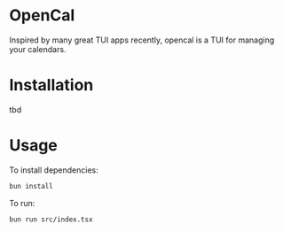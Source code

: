 # OpenCal
Inspired by many great TUI apps recently, opencal is a TUI for managing your calendars.

# Installation
tbd

# Usage
To install dependencies:

```bash
bun install
```

To run:

```bash
bun run src/index.tsx
```

